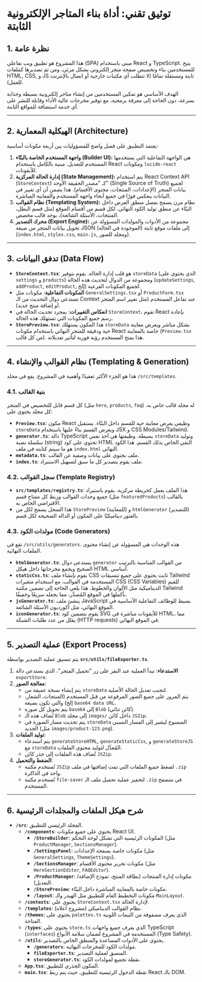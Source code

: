 # توثيق تقني: أداة بناء المتاجر الإلكترونية الثابتة

## 1. نظرة عامة

هذا المشروع هو تطبيق ويب تفاعلي (SPA) مبني باستخدام React و TypeScript. يتيح للمستخدمين بناء وتخصيص صفحة متجر إلكتروني بشكل مرئي، ومن ثم تصديرها كملفات HTML, CSS, و JS ثابتة ومستقلة تمامًا (لا تتطلب أي مكتبات خارجية أو اتصال بالإنترنت للعمل).

الهدف الأساسي هو تمكين المستخدمين من إنشاء متاجر إلكترونية بسيطة وجذابة بسرعة، دون الحاجة إلى معرفة برمجية، مع توفير مخرجات عالية الأداء وقابلة للنشر على أي خدمة استضافة للمواقع الثابتة.

---

## 2. الهيكلية المعمارية (Architecture)

يعتمد التطبيق على فصل واضح للمسؤوليات بين أربعة مكونات أساسية:

1.  **واجهة المستخدم الخاصة بالبنّاء (Builder UI):** هي الواجهة التفاعلية التي يستخدمها المستخدم للتعديل. مبنية بالكامل باستخدام React ومكونات `lucide-react` للأيقونات.
2.  **إدارة الحالة المركزية (State Management):** يتم استخدام React Context API (`StoreContext`) كـ "مصدر الحقيقة الأوحد" (Single Source of Truth) لجميع بيانات المتجر (الإعدادات، المنتجات، محتوى الأقسام). هذا يضمن أن أي تغيير في البيانات ينعكس فورًا في جميع أنحاء واجهة المستخدم والمعاينة المباشرة.
3.  **نظام القوالب (Templating System):** نظام مرن يسمح بفصل منطق العرض داخل البنّاء عن منطق توليد الكود النهائي. لكل قسم من أقسام الموقع (مثل قسم البطل، المنتجات، الأسئلة الشائعة)، يوجد قالب مخصص.
4.  **محرك التصدير (Export Engine):** مجموعة من الأدوات والمولدات المسؤولة عن تحويل بيانات المتجر من صيغة JSON (الموجودة في الحالة) إلى ملفات موقع ثابتة (`index.html`, `styles.css`, `main.js`, ومجلد للصور).

---

## 3. تدفق البيانات (Data Flow)

-   **`StoreContext.tsx`**: هو قلب إدارة الحالة. يقوم بتوفير `storeData` (الذي يحتوي على `settings` و `products`) ومجموعة من الدوال لتحديث هذه الحالة (`updateSettings`, `addProduct`, `editProduct`, إلخ) لجميع المكونات الفرعية.
-   **المكونات التفاعلية**: مكونات مثل `GeneralSettings.tsx` أو `ProductForm.tsx` تستدعي دوال التحديث من الـ Context عند تفاعل المستخدم (مثل تغيير اسم المتجر أو إضافة منتج جديد).
-   **انعكاس التغييرات**: بمجرد تحديث الحالة في `StoreContext`، تقوم React بإعادة رسم جميع المكونات التي تستهلك هذه الحالة.
-   **`StorePreview.tsx`**: هذا المكون يستهلك `storeData` بشكل مباشر ويعرض معاينة حية ودقيقة للمتجر النهائي باستخدام مكونات React خاصة بالمعاينة (`Preview.tsx` من كل قالب). هذا يمنح المستخدم رؤية فورية لتأثير تعديلاته.

---

## 4. نظام القوالب والإنشاء (Templating & Generation)

هذا هو الجزء الأكثر تعقيدًا وأهمية في المشروع. يقع في مجلد `/src/templates`.

### 4.1. بنية القالب

كل قسم قابل للتخصيص في المتجر (مثل `hero`, `products`, `faq`) له مجلد قالب خاص به. كل مجلد يحتوي على:

-   **`Preview.tsx`**: مكون React وظيفي يعرض معاينة حية للقسم داخل البنّاء. يستقبل `storeData` ويعرض القسم بناءً عليها باستخدام JSX و CSS Modules/Tailwind.
-   **`generator.ts`**: دالة TypeScript بسيطة. وظيفتها هي أخذ نفس `storeData` وتوليد سلسلة نصية (string) تحتوي على كود HTML النقي الخاص بذلك القسم. هذا الكود هو ما سيتم كتابته في ملف `index.html` النهائي.
-   **`metadata.ts`**: ملف يحتوي على بيانات وصفية عن القالب.
-   **`index.ts`**: ملف يقوم بتصدير كل ما سبق لتسهيل الاستيراد.

### 4.2. سجل القوالب (Template Registry)

-   **`src/templates/registry.ts`**: هذا الملف يعمل كخريطة مركزية. يقوم باستيراد جميع وحدات القوالب وربط كل مفتاح قسم (مثل `featuredProducts`) بالقالب الافتراضي الخاص به.
-   هذا السجل يسمح لكل من `StorePreview` (للمعاينة) و `htmlGenerator` (للتصدير) بالعثور ديناميكيًا على المكون أو الدالة الصحيحة لكل قسم.

### 4.3. مولدات الكود (Code Generators)

تقع في `/src/utils/generators`. هذه الوحدات هي المسؤولة عن إنشاء محتوى الملفات النهائية.

-   **`htmlGenerator.ts`**: يستدعي دوال `generator` من القوالب المناسبة بالترتيب الصحيح ويجمع مخرجاتها داخل هيكل HTML أساسي.
-   **`staticCss.ts`**: يقوم بإنشاء ملف CSS ثابت يحتوي على جميع تنسيقات Tailwind المستخدمة في القوالب، مع استخدام متغيرات CSS (CSS Variables) للقيم الديناميكية مثل الألوان والخطوط. هذا يلغي الحاجة إلى تضمين مكتبة Tailwind بأكملها في الموقع المُصدَّر، مما يجعله سريعًا وخفيفًا.
-   **`jsGenerator.ts`**: ينشئ ملف JavaScript بسيط للوظائف التفاعلية الأساسية في الموقع النهائي، مثل أكورديون الأسئلة الشائعة.
-   **`iconGenerator.ts`**: يقوم بتضمين كود SVG للأيقونات مباشرة في HTML، مما يقلل من عدد طلبات الشبكة (HTTP requests) في الموقع النهائي.

---

## 5. عملية التصدير (Export Process)

يتم تنسيق عملية التصدير بواسطة **`src/utils/fileExporter.ts`**.

1.  **الاستدعاء**: تبدأ العملية عند النقر على زر "تحميل المتجر"، الذي يستدعي دالة `exportStore`.
2.  **معالجة الصور**:
    -   يتم إنشاء نسخة عميقة من `storeData` لتجنب تعديل الحالة الأصلية.
    -   يتم المرور على جميع الصور المرفوعة من قبل المستخدم (المنتجات، الشعار، إلخ) والتي تكون بصيغة `base64 data URL`.
    -   يتم تحويل كل صورة `base64` إلى `Blob` (كائن ثنائي).
    -   تُضاف هذه الـ `Blob` إلى مجلد `images/` داخل كائن `JSZip`.
    -   يتم تحديث مسار الصورة في `storeData` المنسوخ ليشير إلى المسار النسبي الجديد (مثل `images/product-123.png`).
3.  **توليد الملفات**:
    -   يتم استدعاء `generateStoreHTML`, `generateStaticCss`, و `generateStoreJS` مع `storeData` المُعدَّل لتوليد محتوى الملفات.
    -   تُضاف هذه الملفات إلى جذر كائن `JSZip`.
4.  **الضغط والتحميل**:
    -   تُستخدم مكتبة `JSZip` لضغط جميع الملفات التي تمت إضافتها في ملف `.zip` واحد في الذاكرة.
    -   تُستخدم مكتبة `file-saver` لتحفيز عملية تحميل ملف الـ `.zip` في متصفح المستخدم.

---

## 6. شرح هيكل الملفات والمجلدات الرئيسية

-   **`/src`**: المجلد الرئيسي للتطبيق.
    -   **`/components`**: يحتوي على جميع مكونات React UI.
        -   **`/StoreBuilder`**: المكونات الرئيسية التي تشكل لوحة التحكم (مثل `ProductManager`, `SectionsManager`).
        -   **`/SettingsPanel`**: مكونات خاصة بصفحة الإعدادات (مثل `GeneralSettings`, `ThemeSettings`).
        -   **`/SectionsManager`**: مكونات تحرير محتوى الأقسام (مثل `HeroSectionEditor`, `FAQEditor`).
        -   **`/ProductManager`**: مكونات إدارة المنتجات (بطاقة المنتج، نموذج الإضافة/التعديل).
        -   **`/StorePreview`**: مكونات خاصة بالمعاينة المباشرة داخل البنّاء.
        -   **`/layout`**: مكونات التخطيط العام للتطبيق مثل الهيدر والـ `MainLayout`.
    -   **`/contexts`**: يحتوي على `StoreContext.tsx` لإدارة الحالة.
    -   **`/templates`**: نظام القوالب الديناميكي (مشروح أعلاه).
    -   **`/themes`**: يحتوي على `palettes.ts` الذي يعرف مصفوفة من الثيمات اللونية المتاحة.
    -   **`/types`**: يحتوي على `store.ts` الذي يعرف جميع واجهات TypeScript (`interfaces`) المستخدمة في المشروع لضمان سلامة الأنواع (Type Safety).
    -   **`/utils`**: يحتوي على الأدوات المساعدة والمنطق الخاص بالتصدير.
        -   **`/generators`**: مولدات الكود للمخرجات النهائية.
        -   **`fileExporter.ts`**: المنسق لعملية التصدير.
        -   **`storeGenerator.ts`**: نقطة تجميع لمولدات الكود.
    -   **`App.tsx`**: المكون الجذري للتطبيق.
    -   **`main.tsx`**: نقطة الدخول الرئيسية للتطبيق، حيث يتم ربط React بالـ DOM.

